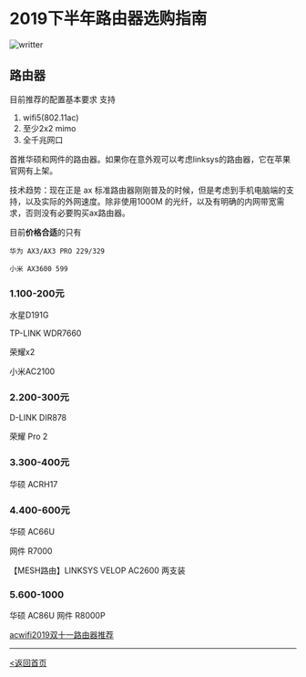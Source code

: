 # 2019下半年路由器选购指南
![writter](https://img.shields.io/badge/%E4%BD%9C%E8%80%85-zwiss%20cai-brightgreen)
## 路由器


目前推荐的配置基本要求 支持 
1. wifi5(802.11ac) 
2. 至少2x2 mimo 
3. 全千兆网口

首推华硕和网件的路由器。如果你在意外观可以考虑linksys的路由器，它在苹果官网有上架。

技术趋势：现在正是 ax 标准路由器刚刚普及的时候，但是考虑到手机电脑端的支持，以及实际的外网速度。除非使用1000M 的光纤，以及有明确的内网带宽需求，否则没有必要购买ax路由器。

目前**价格合适**的只有

    华为 AX3/AX3 PRO 229/329

    小米 AX3600 599



### 1.100-200元

水星D191G

TP-LINK WDR7660

荣耀x2

小米AC2100

### 2.200-300元

D-LINK DIR878

荣耀 Pro 2

### 3.300-400元

华硕 ACRH17

### 4.400-600元

华硕 AC66U

网件 R7000

【MESH路由】LINKSYS VELOP AC2600 两支装

### 5.600-1000
华硕 AC86U
网件 R8000P

[acwifi2019双十一路由器推荐](https://www.acwifi.net/8322.html)

---
[<返回首页](/README.md)